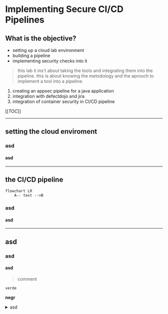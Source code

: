 # Implementing Secure CI/CD Pipelines

## What is the objective?

- setting up a cloud lab environment
- building a pipeline
- implementing security checks into it

> this lab it ins't about taking the tools and integrating them into the pipeline. this is about knowing the metodology and the aprouch to implement a tool into a pipeline.

1. creating an appsec pipeline for a java application
2. integration with defectdojo and jira
3. integration of container security in CI/CD pipeline


[[_TOC_]]

---
## setting the cloud enviroment

### asd

#### asd

---
## the CI/CD pipeline

```mermaid
flowchart LR
    A-- text -->B
```

### asd

#### asd

---
## asd

### asd

#### asd


> comment

```verde```

**negr**

<details>
<summary>asd</summary>

- asd
- asd
- asd

</details>

